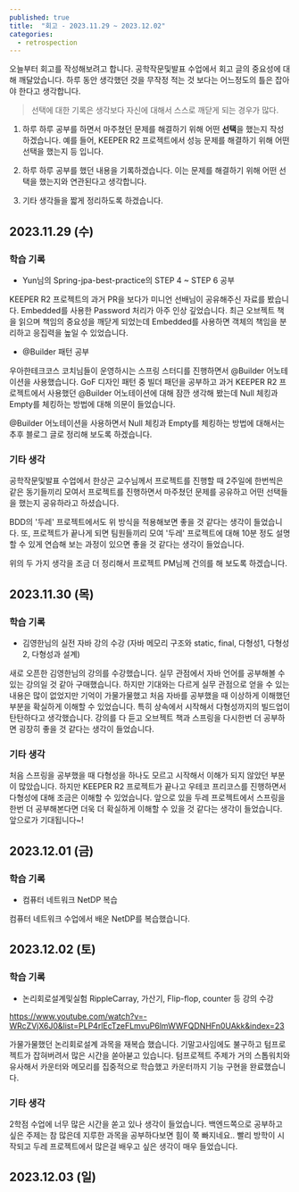 ```yaml
---
published: true
title:  "회고 - 2023.11.29 ~ 2023.12.02"
categories:
  - retrospection
---
```


오늘부터 회고를 작성해보려고 합니다. 공학작문및발표 수업에서 회고 글의 중요성에 대해 깨달았습니다. 하루 동안 생각했던 것을 무작정 적는 것 보다는 어느정도의 틀은 잡아야 한다고 생각합니다.

> 선택에 대한 기록은 생각보다 자신에 대해서 스스로 깨닫게 되는 경우가 많다.

1. 하루 하루 공부를 하면서 마주쳤던 문제를 해결하기 위해 어떤 **선택**을 했는지 작성하겠습니다. 예를 들어, KEEPER R2 프로젝트에서 성능 문제를 해결하기 위해 어떤 선택을 했는지 등 입니다.

2. 하루 하루 공부를 했던 내용을 기록하겠습니다. 이는 문제를 해결하기 위해 어떤 선택을 했는지와 연관된다고 생각합니다.

3. 기타 생각들을 짧게 정리하도록 하겠습니다. 


## 2023.11.29 (수)

### 학습 기록

- Yun님의 Spring-jpa-best-practice의 STEP 4 ~ STEP 6 공부

KEEPER R2 프로젝트의 과거 PR을 보다가 미니언 선배님이 공유해주신 자료를 봤습니다. Embedded를 사용한 Password 처리가 아주 인상 깊었습니다. 최근 오브젝트 책을 읽으며 책임의 중요성을 깨닫게 되었는데 Embedded를 사용하면 객체의 책임을 분리하고 응집력을 높일 수 있었습니다.

- @Builder 패턴 공부

우아한테크코스 코치님들이 운영하시는 스프링 스터디를 진행하면서 @Builder 어노테이션을 사용했습니다. GoF 디자인 패턴 중 빌더 패던을 공부하고 과거 KEEPER R2 프로젝트에서 사용했던 @Builder 어노테이션에 대해 잠깐 생각해 봤는데 Null 체킹과 Empty를 체킹하는 방법에 대해 의문이 들었습니다.

@Builder 어노테이션을 사용하면서 Null 체킹과 Empty를 체킹하는 방법에 대해서는 추후 블로그 글로 정리해 보도록 하겠습니다.

### 기타 생각
공학작문및발표 수업에서 한상곤 교수님께서 프로젝트를 진행할 때 2주일에 한번씩은 같은 동기들끼리 모여서 프로젝트를 진행하면서 마주쳤던 문제를 공유하고 어떤 선택들을 했는지 공유하라고 하셨습니다.

BDD의 '두레' 프로젝트에서도 위 방식을 적용해보면 좋을 것 같다는 생각이 들었습니다. 또, 프로젝트가 끝나게 되면 팀원들끼리 모여 '두레' 프로젝트에 대해 10분 정도 설명할 수 있게 연습해 보는 과정이 있으면 좋을 것 같다는 생각이 들었습니다.

위의 두 가지 생각을 조금 더 정리해서 프로젝트 PM님께 건의를 해 보도록 하겠습니다.


## 2023.11.30 (목)

### 학습 기록

- 김영한님의 실전 자바 강의 수강 (자바 메모리 구조와 static, final, 다형성1, 다형성2, 다형성과 설계)

새로 오픈한 김영한님의 강의를 수강했습니다. 실무 관점에서 자바 언어를 공부해볼 수 있는 강의일 것 같아 구매했습니다. 하지만 기대와는 다르게 실무 관점으로 얻을 수 있는 내용은 많이 없었지만 기억이 가물가물했고 처음 자바를 공부했을 때 이상하게 이해했던 부분을 확실하게 이해할 수 있었습니다. 특히 상속에서 시작해서 다형성까지의 빌드업이 탄탄하다고 생각했습니다. 강의를 다 듣고 오브젝트 책과 스프링을 다시한번 더 공부하면 굉장히 좋을 것 같다는 생각이 들었습니다. 

### 기타 생각

처음 스프링을 공부했을 때 다형성을 하나도 모르고 시작해서 이해가 되지 않았던 부분이 많았습니다. 하지만 KEEPER R2 프로젝트가 끝나고 우테코 프리코스를 진행하면서 다형성에 대해 조금은 이해할 수 있었습니다. 앞으로 있을 두레 프로젝트에서 스프링을 한번 더 공부해본다면 더욱 더 확실하게 이해할 수 있을 것 같다는 생각이 들었습니다. 앞으로가 기대됩니다~!

## 2023.12.01 (금)

### 학습 기록

- 컴퓨터 네트워크 NetDP 복습

컴퓨터 네트워크 수업에서 배운 NetDP를 복습했습니다. 

## 2023.12.02 (토)

### 학습 기록

- 논리회로설계및실험 RippleCarray, 가산기, Flip-flop, counter 등 강의 수강

https://www.youtube.com/watch?v=-WRcZVjX6J0&list=PLP4rlEcTzeFLmvuP6lmWWFQDNHFn0UAkk&index=23

가물가물했던 논리회로설계 과목을 재복습 했습니다. 기말고사임에도 불구하고 텀프로젝트가 잡혀버려서 많은 시간을 쏟아붇고 있습니다. 텀프로젝트 주제가 거의 스톱워치와 유사해서 카운터와 메모리를 집중적으로 학습했고 카운터까지 기능 구현을 완료했습니다.

### 기타 생각

2학점 수업에 너무 많은 시간을 쏟고 있나 생각이 들었습니다. 백엔드쪽으로 공부하고 싶은 주제는 참 많은데 지루한 과목을 공부하다보면 힘이 쭉 빠지네요.. 빨리 방학이 시작되고 두레 프로젝트에서 많은걸 배우고 싶은 생각이 매우 들었습니다.

## 2023.12.03 (일)
